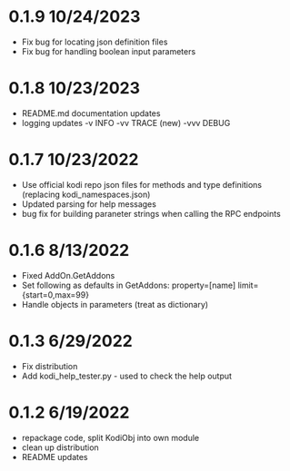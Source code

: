 # 0.1.9 10/24/2023
- Fix bug for locating json definition files
- Fix bug for handling boolean input parameters

# 0.1.8 10/23/2023
- README.md documentation updates
- logging updates -v INFO -vv TRACE (new) -vvv DEBUG

# 0.1.7 10/23/2022
- Use official kodi repo json files for methods and type definitions (replacing kodi_namespaces.json)
- Updated parsing for help messages
- bug fix for building paraneter strings when calling the RPC endpoints 

# 0.1.6 8/13/2022
- Fixed AddOn.GetAddons 
- Set following as defaults in GetAddons: property=[name] limit={start=0,max=99}
- Handle objects in parameters (treat as dictionary)

# 0.1.3 6/29/2022
- Fix distribution
- Add kodi_help_tester.py - used to check the help output

# 0.1.2 6/19/2022
- repackage code, split KodiObj into own module
- clean up distribution 
- README updates
